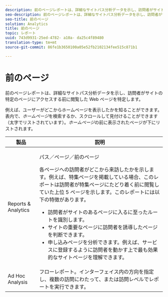 ```yaml
---
description: 前のページレポートは、詳細なサイトパス分析データを示し、訪問者がサイトの特定のページにアクセスする前に閲覧した Web ページを特定します。
seo-description: 前のページレポートは、詳細なサイトパス分析データを示し、訪問者がサイトの特定のページにアクセスする前に閲覧した Web ページを特定します。
seo-title: 前のページ
solution: Analytics
title: 前のページ
topic: レポート
uuid: 743d9931-25ed-4782- a10a- da25c4f89480
translation-type: tm+mt
source-git-commit: 86fe1b3650100a05e52fb2102134fee515c871b1

---
```



# 前のページ

前のページレポートは、詳細なサイトパス分析データを示し、訪問者がサイトの特定のページにアクセスする前に閲覧した Web ページを特定します。

例えば、ユーザーがどこからホームページを表示したかを知ることができます。表内で、*ホームページ*&#x200B;を検索するか、スクロールして見付けることができます（太字でリストされています）。*ホームページ*&#x200B;の前に表示されたページが下にリストされます。

<table id="table_25A2182ACEC94E2190F21B82249577E8"> 
 <thead> 
  <tr> 
   <th colname="col1" class="entry"> 製品 </th> 
   <th colname="col2" class="entry"> 説明 </th> 
  </tr> 
 </thead>
 <tbody> 
  <tr> 
   <td colname="col1"> Reports &amp; Analytics </td> 
   <td colname="col2"> <p> <span class="uicontrol"> パス</span>／<span class="uicontrol">ページ</span>／<span class="uicontrol">前のページ</span> </p> <p>各ページへの訪問者がどこから来訪したかを示します。例えば、特集ページを掲載している場合、このレポートは訪問者が特集ページにたどり着く前に閲覧していた上位 5 ページを示します。このレポートには以下の特徴があります。 </p> 
    <ul id="ul_940C3FBD466A49CFB0AC56C170997031"> 
     <li id="li_3C27174CC49D4BF7A76227BE1CD44CCC">訪問者がサイトのあるページに入るに至ったルートを識別します。 </li> 
     <li id="li_C2C472CC765C48F8AD97CAE588D8F009">サイトの重要なページに訪問者を誘導したページを判断できます。 </li> 
     <li id="li_9BB7E05FF12A4E43A26ABC379DF5061C">申し込みページを分析できます。例えば、サービスに登録するように訪問者を動かす上で最も効果的なサイトページを理解できます。 </li> 
    </ul> </td> 
  </tr> 
  <tr> 
   <td colname="col1"> Ad Hoc Analysis </td> 
   <td colname="col2"> フローレポート。インターフェイス内の方向を指定し、複数の訪問にわたって、または訪問レベルでレポートを実行できます。 </td> 
  </tr> 
 </tbody> 
</table>

